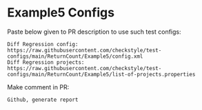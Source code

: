 # Example5 Configs
Paste below given to PR description to use such test configs:
```
Diff Regression config: https://raw.githubusercontent.com/checkstyle/test-configs/main/ReturnCount/Example5/config.xml
Diff Regression projects: https://raw.githubusercontent.com/checkstyle/test-configs/main/ReturnCount/Example5/list-of-projects.properties
```
Make comment in PR:
```
Github, generate report
```
